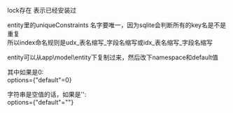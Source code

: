 lock存在 表示已经安装过

entity里的uniqueConstraints 名字要唯一，因为sqlite会判断所有的key名是不是重复  
所以index命名规则是udx_表名缩写_字段名缩写或idx_表名缩写_字段名缩写  
  
entity可以从app\model\entity下复制过来，然后改下namespace和default值  

其中如果是0:  
options={"default"=0}  

字符串是空值的话，如果是'':  
options={"default"=""}  